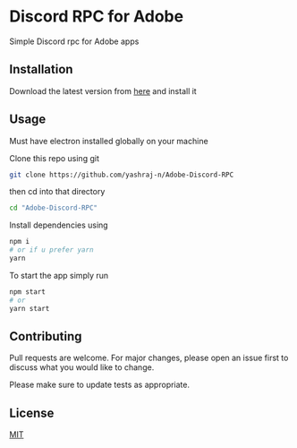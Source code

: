 # Discord RPC for Adobe
Simple Discord rpc for Adobe apps

## Installation
Download the latest version from [here](https://github.com/yashraj-n/Adobe-Discord-RPC/releases) and install it

## Usage
Must have electron installed globally on your machine

Clone this repo using git
```bash
git clone https://github.com/yashraj-n/Adobe-Discord-RPC
```
then cd into that directory
```bash
cd "Adobe-Discord-RPC"
```
Install dependencies using
```bash
npm i 
# or if u prefer yarn
yarn
```
To start the app simply run
```bash
npm start
# or 
yarn start
```

## Contributing
Pull requests are welcome. For major changes, please open an issue first to discuss what you would like to change.

Please make sure to update tests as appropriate.

## License
[MIT](https://choosealicense.com/licenses/mit/)
